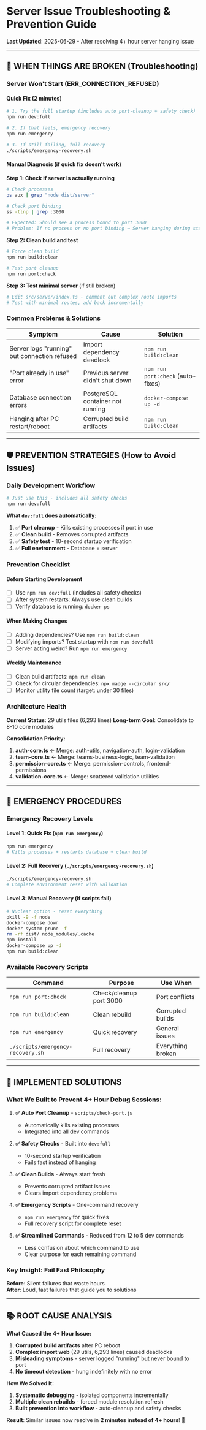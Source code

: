 # Server Issue Troubleshooting & Prevention Guide

**Last Updated**: 2025-06-29 - After resolving 4+ hour server hanging issue

---

## 🚨 **WHEN THINGS ARE BROKEN** (Troubleshooting)

### **Server Won't Start (ERR_CONNECTION_REFUSED)**

#### **Quick Fix (2 minutes)**
```bash
# 1. Try the full startup (includes auto port-cleanup + safety check)
npm run dev:full

# 2. If that fails, emergency recovery
npm run emergency

# 3. If still failing, full recovery
./scripts/emergency-recovery.sh
```

#### **Manual Diagnosis** (if quick fix doesn't work)

**Step 1: Check if server is actually running**
```bash
# Check processes
ps aux | grep "node dist/server"

# Check port binding  
ss -tlnp | grep :3000

# Expected: Should see a process bound to port 3000
# Problem: If no process or no port binding → Server hanging during startup
```

**Step 2: Clean build and test**
```bash
# Force clean build
npm run build:clean

# Test port cleanup
npm run port:check
```

**Step 3: Test minimal server** (if still broken)
```bash
# Edit src/server/index.ts - comment out complex route imports
# Test with minimal routes, add back incrementally
```

### **Common Problems & Solutions**

| **Symptom** | **Cause** | **Solution** |
|-------------|-----------|--------------|
| Server logs "running" but connection refused | Import dependency deadlock | `npm run build:clean` |
| "Port already in use" error | Previous server didn't shut down | `npm run port:check` (auto-fixes) |
| Database connection errors | PostgreSQL container not running | `docker-compose up -d` |
| Hanging after PC restart/reboot | Corrupted build artifacts | `npm run build:clean` |

---

## 🛡️ **PREVENTION STRATEGIES** (How to Avoid Issues)

### **Daily Development Workflow**
```bash
# Just use this - includes all safety checks
npm run dev:full
```

**What `dev:full` does automatically:**
1. ✅ **Port cleanup** - Kills existing processes if port in use
2. ✅ **Clean build** - Removes corrupted artifacts
3. ✅ **Safety test** - 10-second startup verification
4. ✅ **Full environment** - Database + server

### **Prevention Checklist**

#### **Before Starting Development**
- [ ] Use `npm run dev:full` (includes all safety checks)
- [ ] After system restarts: Always use clean builds
- [ ] Verify database is running: `docker ps`

#### **When Making Changes**
- [ ] Adding dependencies? Use `npm run build:clean`
- [ ] Modifying imports? Test startup with `npm run dev:full`
- [ ] Server acting weird? Run `npm run emergency`

#### **Weekly Maintenance**
- [ ] Clean build artifacts: `npm run clean`
- [ ] Check for circular dependencies: `npx madge --circular src/`
- [ ] Monitor utility file count (target: under 30 files)

### **Architecture Health**

**Current Status**: 29 utils files (6,293 lines)
**Long-term Goal**: Consolidate to 8-10 core modules

**Consolidation Priority:**
1. **auth-core.ts** ← Merge: auth-utils, navigation-auth, login-validation  
2. **team-core.ts** ← Merge: teams-business-logic, team-validation
3. **permission-core.ts** ← Merge: permission-controls, frontend-permissions
4. **validation-core.ts** ← Merge: scattered validation utilities

---

## 🚀 **EMERGENCY PROCEDURES**

### **Emergency Recovery Levels**

#### **Level 1: Quick Fix** (`npm run emergency`)
```bash
npm run emergency
# Kills processes + restarts database + clean build
```

#### **Level 2: Full Recovery** (`./scripts/emergency-recovery.sh`)  
```bash
./scripts/emergency-recovery.sh
# Complete environment reset with validation
```

#### **Level 3: Manual Recovery** (if scripts fail)
```bash
# Nuclear option - reset everything
pkill -9 -f node
docker-compose down
docker system prune -f
rm -rf dist/ node_modules/.cache
npm install
docker-compose up -d
npm run build:clean
```

### **Available Recovery Scripts**

| **Command** | **Purpose** | **Use When** |
|-------------|-------------|--------------|
| `npm run port:check` | Check/cleanup port 3000 | Port conflicts |
| `npm run build:clean` | Clean rebuild | Corrupted builds |
| `npm run emergency` | Quick recovery | General issues |
| `./scripts/emergency-recovery.sh` | Full recovery | Everything broken |

---

## 🔧 **IMPLEMENTED SOLUTIONS**

### **What We Built to Prevent 4+ Hour Debug Sessions:**

1. **✅ Auto Port Cleanup** - `scripts/check-port.js`
   - Automatically kills existing processes
   - Integrated into all dev commands

2. **✅ Safety Checks** - Built into `dev:full`
   - 10-second startup verification
   - Fails fast instead of hanging

3. **✅ Clean Builds** - Always start fresh
   - Prevents corrupted artifact issues
   - Clears import dependency problems

4. **✅ Emergency Scripts** - One-command recovery
   - `npm run emergency` for quick fixes
   - Full recovery script for complete reset

5. **✅ Streamlined Commands** - Reduced from 12 to 5 dev commands
   - Less confusion about which command to use
   - Clear purpose for each remaining command

### **Key Insight: Fail Fast Philosophy**

**Before**: Silent failures that waste hours  
**After**: Loud, fast failures that guide you to solutions

---

## 📚 **ROOT CAUSE ANALYSIS**

**What Caused the 4+ Hour Issue:**
1. **Corrupted build artifacts** after PC reboot
2. **Complex import web** (29 utils, 6,293 lines) caused deadlocks
3. **Misleading symptoms** - server logged "running" but never bound to port
4. **No timeout detection** - hung indefinitely with no error

**How We Solved It:**
1. **Systematic debugging** - isolated components incrementally  
2. **Multiple clean rebuilds** - forced module resolution refresh
3. **Built prevention into workflow** - auto-cleanup and safety checks

**Result**: Similar issues now resolve in **2 minutes instead of 4+ hours**! 🎉